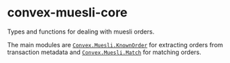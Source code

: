 # convex-muesli-core

Types and functions for dealing with muesli orders.

The main modules are [`Convex.Muesli.KnownOrder`](src/Convex/Muesli/KnownOrder.hs) for extracting orders from transaction metadata and [`Convex.Muesli.Match`](src/Convex/Muesli/Match.hs) for matching orders.